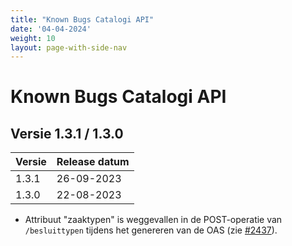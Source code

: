 ```yaml
---
title: "Known Bugs Catalogi API"
date: '04-04-2024'
weight: 10
layout: page-with-side-nav
---
```


# Known Bugs Catalogi API

## Versie 1.3.1 / 1.3.0

Versie   | Release datum
-------- | -------------
1.3.1    | 26-09-2023
1.3.0    | 22-08-2023

- Attribuut "zaaktypen" is weggevallen in de POST-operatie van `/besluittypen` tijdens het genereren van de OAS (zie [#2437](https://github.com/VNG-Realisatie/gemma-zaken/issues/2437)).
